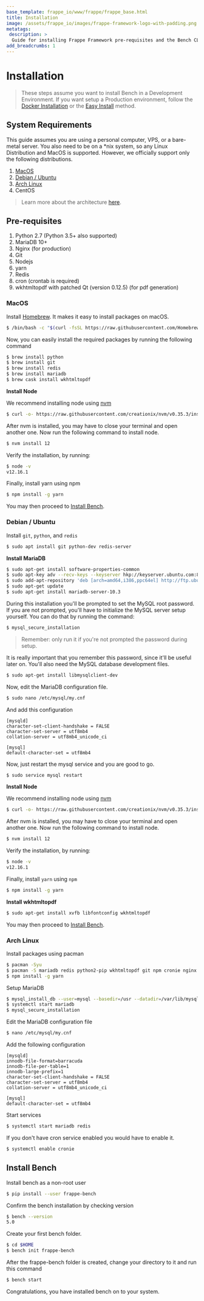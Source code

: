 ```yaml
---
base_template: frappe_io/www/frappe/frappe_base.html
title: Installation
image: /assets/frappe_io/images/frappe-framework-logo-with-padding.png
metatags:
 description: >
  Guide for installing Frappe Framework pre-requisites and the Bench CLI
add_breadcrumbs: 1
---
```


# Installation

> These steps assume you want to install Bench in a Development Environment. If you want setup a Production environment, follow the [Docker Installation](https://github.com/frappe/bench#docker-installation) or the [Easy Install](https://github.com/frappe/bench#easy-install-script) method.

## System Requirements

This guide assumes you are using a personal computer, VPS, or a bare-metal server. You also need to be on a *nix system, so any Linux Distribution and MacOS is supported. However, we officially support only the following distributions.

1. [MacOS](#macos)
1. [Debian / Ubuntu](#debian-ubuntu)
1. [Arch Linux](#arch-linux)
1. CentOS

> Learn more about the architecture [here](/docs/user/en/architecture).

## Pre-requisites

1. Python 2.7 (Python 3.5+ also supported)
1. MariaDB 10+
1. Nginx (for production)
1. Git
1. Nodejs
1. yarn
1. Redis
1. cron (crontab is required)
1. wkhtmltopdf with patched Qt (version 0.12.5) (for pdf generation)

### MacOS

Install [Homebrew](https://brew.sh/). It makes it easy to install packages on macOS.

```bash
$ /bin/bash -c "$(curl -fsSL https://raw.githubusercontent.com/Homebrew/install/master/install.sh)"
```

Now, you can easily install the required packages by running the following command

```bash
$ brew install python
$ brew install git
$ brew install redis
$ brew install mariadb
$ brew cask install wkhtmltopdf
```

**Install Node**

We recommend installing node using [nvm](https://github.com/creationix/nvm)

```bash
$ curl -o- https://raw.githubusercontent.com/creationix/nvm/v0.35.3/install.sh | bash
```

After nvm is installed, you may have to close your terminal and open another one. Now run the following command to install node.

```bash
$ nvm install 12
```

Verify the installation, by running:

```bash
$ node -v
v12.16.1
```

Finally, install yarn using npm

```bash
$ npm install -g yarn
```

You may then proceed to [Install Bench](#install-bench).


### Debian / Ubuntu

Install `git`, `python`, and `redis`

```bash
$ sudo apt install git python-dev redis-server
```

**Install MariaDB**

```bash
$ sudo apt-get install software-properties-common
$ sudo apt-key adv --recv-keys --keyserver hkp://keyserver.ubuntu.com:80 0xF1656F24C74CD1D8
$ sudo add-apt-repository 'deb [arch=amd64,i386,ppc64el] http://ftp.ubuntu-tw.org/mirror/mariadb/repo/10.3/ubuntu xenial main'
$ sudo apt-get update
$ sudo apt-get install mariadb-server-10.3
```

During this installation you'll be prompted to set the MySQL root password. If you are not prompted, you'll have to initialize the MySQL server setup yourself. You can do that by running the command:

```bash
$ mysql_secure_installation
```

> Remember: only run it if you're not prompted the password during setup.

It is really important that you remember this password, since it'll be useful later on. You'll also need the MySQL database development files.

```bash
$ sudo apt-get install libmysqlclient-dev
```

Now, edit the MariaDB configuration file.

```bash
$ sudo nano /etc/mysql/my.cnf
```

And add this configuration

```hljs
[mysqld]
character-set-client-handshake = FALSE
character-set-server = utf8mb4
collation-server = utf8mb4_unicode_ci

[mysql]
default-character-set = utf8mb4
```

Now, just restart the mysql service and you are good to go.

```bash
$ sudo service mysql restart
```

**Install Node**

We recommend installing node using [nvm](https://github.com/creationix/nvm)

```bash
$ curl -o- https://raw.githubusercontent.com/creationix/nvm/v0.35.3/install.sh | bash
```

After nvm is installed, you may have to close your terminal and open another one. Now run the following command to install node.

```bash
$ nvm install 12
```

Verify the installation, by running:

```bash
$ node -v
v12.16.1
```

Finally, install `yarn` using `npm`

```bash
$ npm install -g yarn
```

**Install wkhtmltopdf**

```bash
$ sudo apt-get install xvfb libfontconfig wkhtmltopdf
```

You may then proceed to [Install Bench](#install-bench).


### Arch Linux

Install packages using pacman

```bash
$ pacman -Syu
$ pacman -S mariadb redis python2-pip wkhtmltopdf git npm cronie nginx openssl
$ npm install -g yarn
```

Setup MariaDB

```bash
$ mysql_install_db --user=mysql --basedir=/usr --datadir=/var/lib/mysql
$ systemctl start mariadb
$ mysql_secure_installation
```

Edit the MariaDB configuration file

```bash
$ nano /etc/mysql/my.cnf
```

Add the following configuration

```
[mysqld]
innodb-file-format=barracuda
innodb-file-per-table=1
innodb-large-prefix=1
character-set-client-handshake = FALSE
character-set-server = utf8mb4
collation-server = utf8mb4_unicode_ci

[mysql]
default-character-set = utf8mb4
```

Start services

```bash
$ systemctl start mariadb redis
```

If you don't have cron service enabled you would have to enable it.

```bash
$ systemctl enable cronie
```

## Install Bench

Install bench as a non-root user

```bash
$ pip install --user frappe-bench
```

Confirm the bench installation by checking version

```bash
$ bench --version
5.0
```

Create your first bench folder.

```bash
$ cd $HOME
$ bench init frappe-bench
```

After the frappe-bench folder is created, change your directory to it and run this command

```bash
$ bench start
```

Congratulations, you have installed bench on to your system.
